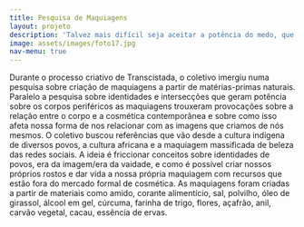 ```yaml
---
title: Pesquisa de Maquiagens
layout: projeto
description: 'Talvez mais difícil seja aceitar a potência do medo, que ele pode ser produtivo e fértil. Que ficciona e que fricciona .'
image: assets/images/foto17.jpg
nav-menu: true
---
```


Durante o processo criativo de Transcistada, o coletivo imergiu numa pesquisa sobre criação de maquiagens a partir de matérias-primas naturais. Paralelo a pesquisa sobre identidades e intersecções que geram potência sobre os corpos periféricos as maquiagens trouxeram provocações sobre a relação entre o corpo e a cosmética contemporânea e sobre como isso afeta nossa forma de nos relacionar com as imagens que criamos de nós mesmos.
O coletivo buscou referências que vão desde a cultura indígena de diversos povos, a cultura africana e a maquiagem massificada de beleza das redes sociais. A ideia é friccionar conceitos sobre identidades de povos, era da imagem/era da vaidade, e como é possível criar nossos próprios rostos e dar vida a nossa própria maquiagem com recursos que estão fora do mercado formal de cosmética.
As maquiagens foram criadas a partir de materiais como amido, corante alimentício, sal, polvilho, óleo de girassol, álcool em gel, cúrcuma, farinha de trigo, flores, açafrão, anil, carvão vegetal, cacau, essência de ervas.
